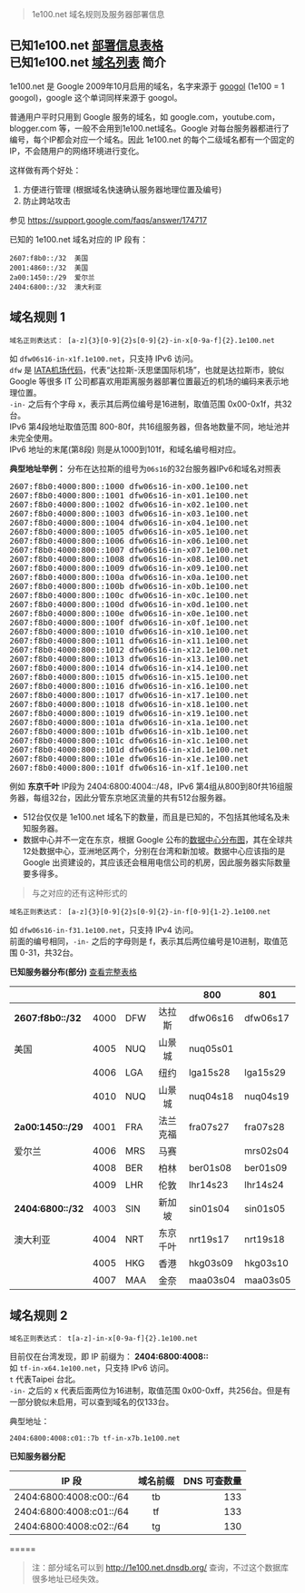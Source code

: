 > 1e100.net 域名规则及服务器部署信息 

**已知1e100.net <a href="https://docs.google.com/spreadsheets/d/1a5HI0lkc1TycJdwJnCVDVd3x6_gemI3CQhNHhdsVmP8" target="_blank">部署信息表格</a>**  
**已知1e100.net <a href="https://github.com/lennylxx/ipv6-hosts/blob/master/snippets/1e100.txt" target="_blank">域名列表</a>**
简介
----
1e100.net 是 Google 2009年10月启用的域名，名字来源于 <a href="http://en.wikipedia.org/wiki/Googol" target="_blank">googol</a> (1e100 = 1 googol)，google 这个单词同样来源于 googol。

普通用户平时只用到 Google 服务的域名，如 google.com，youtube.com，blogger.com 等，一般不会用到1e100.net域名。Google 对每台服务器都进行了编号，每个IP都会对应一个域名。因此 1e100.net 的每个二级域名都有一个固定的IP，不会随用户的网络环境进行变化。

这样做有两个好处：  
1.  方便进行管理 (根据域名快速确认服务器地理位置及编号)  
2.  防止跨站攻击  

 参见 https://support.google.com/faqs/answer/174717   


已知的 1e100.net 域名对应的 IP 段有：  
<pre><code>2607:f8b0::/32  美国   
2001:4860::/32  美国  
2a00:1450::/29  爱尔兰   
2404:6800::/32  澳大利亚</code></pre>  

域名规则 1 
---- 

<pre><code>域名正则表达式： [a-z]{3}[0-9]{2}<span="color:blue">s</span>[0-9]{2}-in-x[0-9a-f]{2}.1e100.net</code></pre>  
如 <code>dfw06s16-in-x1f.1e100.net</code>，只支持 IPv6 访问。  
<code>dfw</code> 是 <a href="http://en.wikipedia.org/wiki/International_Air_Transport_Association_airport_code" target="_blank">IATA机场代码</a>，代表“达拉斯-沃思堡国际机场”，也就是达拉斯市，貌似 Google 等很多 IT 公司都喜欢用距离服务器部署位置最近的机场的编码来表示地理位置。  
<code>-in-</code> 之后有个字母 x，表示其后两位编号是16进制，取值范围 0x00-0x1f，共32台。  
IPv6 第4段地址取值范围 800-80f，共16组服务器，但各地数量不同，地址池并未完全使用。  
IPv6 地址的末尾(第8段) 则是从1000到101f，和域名编号相对应。 
 
**典型地址举例：** 分布在达拉斯的组号为<code>06s16</code>的32台服务器IPv6和域名对照表
<pre>2607:f8b0:4000:800::1000 dfw06s16-in-x00.1e100.net
2607:f8b0:4000:800::1001 dfw06s16-in-x01.1e100.net
2607:f8b0:4000:800::1002 dfw06s16-in-x02.1e100.net
2607:f8b0:4000:800::1003 dfw06s16-in-x03.1e100.net
2607:f8b0:4000:800::1004 dfw06s16-in-x04.1e100.net
2607:f8b0:4000:800::1005 dfw06s16-in-x05.1e100.net
2607:f8b0:4000:800::1006 dfw06s16-in-x06.1e100.net
2607:f8b0:4000:800::1007 dfw06s16-in-x07.1e100.net
2607:f8b0:4000:800::1008 dfw06s16-in-x08.1e100.net
2607:f8b0:4000:800::1009 dfw06s16-in-x09.1e100.net
2607:f8b0:4000:800::100a dfw06s16-in-x0a.1e100.net
2607:f8b0:4000:800::100b dfw06s16-in-x0b.1e100.net
2607:f8b0:4000:800::100c dfw06s16-in-x0c.1e100.net
2607:f8b0:4000:800::100d dfw06s16-in-x0d.1e100.net
2607:f8b0:4000:800::100e dfw06s16-in-x0e.1e100.net
2607:f8b0:4000:800::100f dfw06s16-in-x0f.1e100.net
2607:f8b0:4000:800::1010 dfw06s16-in-x10.1e100.net
2607:f8b0:4000:800::1011 dfw06s16-in-x11.1e100.net
2607:f8b0:4000:800::1012 dfw06s16-in-x12.1e100.net
2607:f8b0:4000:800::1013 dfw06s16-in-x13.1e100.net
2607:f8b0:4000:800::1014 dfw06s16-in-x14.1e100.net
2607:f8b0:4000:800::1015 dfw06s16-in-x15.1e100.net
2607:f8b0:4000:800::1016 dfw06s16-in-x16.1e100.net
2607:f8b0:4000:800::1017 dfw06s16-in-x17.1e100.net
2607:f8b0:4000:800::1018 dfw06s16-in-x18.1e100.net
2607:f8b0:4000:800::1019 dfw06s16-in-x19.1e100.net
2607:f8b0:4000:800::101a dfw06s16-in-x1a.1e100.net
2607:f8b0:4000:800::101b dfw06s16-in-x1b.1e100.net
2607:f8b0:4000:800::101c dfw06s16-in-x1c.1e100.net
2607:f8b0:4000:800::101d dfw06s16-in-x1d.1e100.net
2607:f8b0:4000:800::101e dfw06s16-in-x1e.1e100.net
2607:f8b0:4000:800::101f dfw06s16-in-x1f.1e100.net</pre>

例如 **东京千叶** IP段为  2404:6800:4004::/48，IPv6 第4组从800到80f共16组服务器，每组32台，因此分管东京地区流量的共有512台服务器。
* 512台仅仅是 1e100.net 域名下的数量，而且是已知的，不包括其他域名及未知服务器。  
* 数据中心并不一定在东京，根据 Google 公布的<a href="https://www.google.com/about/datacenters/inside/locations/index.html" target="_blank">数据中心分布图</a>，其在全球共12处数据中心，亚洲地区两个，分别在台湾和新加坡。数据中心应该指的是 Google 出资建设的，其应该还会租用电信公司的机房，因此服务器实际数量要多得多。

> 与之对应的还有这种形式的  
<pre><code>域名正则表达式： [a-z]{3}[0-9]{2}s[0-9]{2}-in-f[0-9]{1-2}.1e100.net</code></pre>  
如 <code>dfw06s16-in-f31.1e100.net</code>，只支持 IPv4 访问。  
前面的编号相同，<code>-in-</code> 之后的字母则是 f，表示其后两位编号是10进制，取值范围 0-31，共32台。




**已知服务器分布(部分)** <a href="https://docs.google.com/spreadsheets/d/1a5HI0lkc1TycJdwJnCVDVd3x6_gemI3CQhNHhdsVmP8" target="_blank">查看完整表格</a>  

|                |      |     |            | 800      | 801      |
|----------------|------|-----|:----------:|----------|----------|
| **2607:f8b0::/32** | 4000 | DFW | 达拉斯     | dfw06s16 | dfw06s17 |
| 美国           | 4005 | NUQ | 山景城     | nuq05s01 |          |
|                | 4006 | LGA | 纽约       | lga15s28 | lga15s29 |
|                | 4010 | NUQ | 山景城     | nuq04s18 | nuq04s19 |
| **2a00:1450::/29** | 4001 | FRA | 法兰克福   | fra07s27 | fra07s28 |
| 爱尔兰         | 4006 | MRS | 马赛       |          | mrs02s04 |
|                | 4008 | BER | 柏林       | ber01s08 | ber01s09 | 
|                | 4009 | LHR | 伦敦       | lhr14s23 | lhr14s24 |
| **2404:6800::/32** | 4003 | SIN | 新加坡     | sin01s04 | sin01s05 |
| 澳大利亚       | 4004 | NRT | 东京千叶   | nrt19s17 | nrt19s18 |
|                | 4005 | HKG | 香港       | hkg03s09 | hkg03s10 |
|                | 4007 | MAA | 金奈       | maa03s04 | maa03s05 |

域名规则 2 
---- 
<pre><code>域名正则表达式： t[a-z]-in-x[0-9a-f]{2}.1e100.net</code></pre>  
目前仅在台湾发现，即 IP 前缀为： **2404:6800:4008::**  
如 <code>tf-in-x64.1e100.net</code>，只支持 IPv6 访问。  
<code>t</code> 代表Taipei 台北。  
<code>-in-</code> 之后的 x 代表后面两位为16进制，取值范围 0x00-0xff，共256台。但是有一部分貌似未启用，可以查到域名的仅133台。  

典型地址：  
<pre><code>2404:6800:4008:c01::7b tf-in-x7b.1e100.net</code></pre>

**已知服务器分配**  

| IP 段 | 域名前缀 | DNS 可查数量 |
|----------------|:----:|----:|
| 2404:6800:4008:c00::/64| tb | 133 |
| 2404:6800:4008:c01::/64| tf | 133 |
| 2404:6800:4008:c02::/64| tg | 130 |

=====
> 注：部分域名可以到 http://1e100.net.dnsdb.org/ 查询，不过这个数据库很多地址已经失效。
